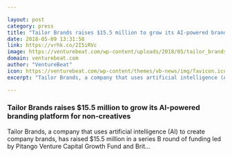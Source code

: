 ```yaml
---

layout: post
category: press
title: "Tailor Brands raises $15.5 million to grow its AI-powered branding platform for non-creatives"
date: 2018-05-09 13:31:58
link: https://vrhk.co/2I5iRVc
image: https://venturebeat.com/wp-content/uploads/2018/05/tailor_brands_01.jpg?fit=2099%2C1402&strip=all
domain: venturebeat.com
author: "VentureBeat"
icon: https://venturebeat.com/wp-content/themes/vb-news/img/favicon.ico
excerpt: "Tailor Brands, a company that uses artificial intelligence (AI) to create company brands, has raised $15.5 million in a series B round of funding led by Pitango Venture Capital Growth Fund and Brit…"

---
```


### Tailor Brands raises $15.5 million to grow its AI-powered branding platform for non-creatives

Tailor Brands, a company that uses artificial intelligence (AI) to create company brands, has raised $15.5 million in a series B round of funding led by Pitango Venture Capital Growth Fund and Brit…